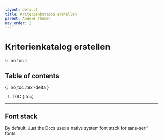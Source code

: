 ```yaml
---
layout: default
title: Kriterienkatalog erstellen
parent: Andere Themen
nav_order: 2
---
```


# Kriterienkatalog erstellen
{: .no_toc }

## Table of contents
{: .no_toc .text-delta }

1. TOC
{:toc}

---

## Font stack

By default, Just the Docs uses a native system font stack for sans-serif fonts:

